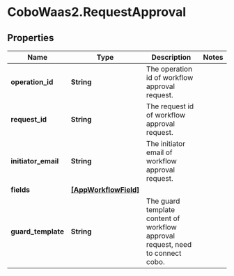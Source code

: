 # CoboWaas2.RequestApproval

## Properties

Name | Type | Description | Notes
------------ | ------------- | ------------- | -------------
**operation_id** | **String** | The operation id of workflow approval request. | 
**request_id** | **String** | The request id of workflow approval request. | 
**initiator_email** | **String** | The initiator email of workflow approval request. | 
**fields** | [**[AppWorkflowField]**](AppWorkflowField.md) |  | 
**guard_template** | **String** | The guard template content of workflow approval request, need to connect cobo. | 


